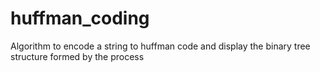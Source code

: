 # huffman_coding
Algorithm to encode a string to huffman code and display the binary tree structure formed by the process
